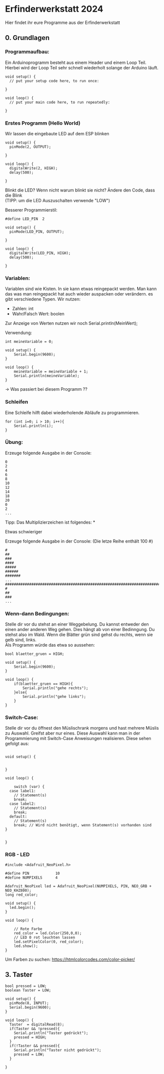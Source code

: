 # Erfinderwerkstatt 2024

Hier findet ihr eure Programme aus der Erfinderwerkstatt


## 0. Grundlagen

### Programmaufbau:
Ein Arduinoprogramm besteht aus einem Header und einem Loop Teil.
Hierbei wird der Loop Teil sehr schnell wiederholt solange der Arduino läuft.

```
void setup() {
  // put your setup code here, to run once:

}

void loop() {
  // put your main code here, to run repeatedly:

}

```

### Erstes Programm (Hello World)

Wir lassen die eingebaute LED auf dem ESP blinken

```
void setup() {
  pinMode(2, OUTPUT);

}

void loop() {
  digitalWrite(2, HIGH);
  delay(500);

}
```
Blinkt die LED? Wenn nicht warum blinkt sie nicht? Ändere den Code, dass die Blink
<br> (TIPP: um die LED Auszuschalten verwende "LOW")


Besserer Programmierstil:
```
#define LED_PIN  2

void setup() {
  pinMode(LED_PIN, OUTPUT);

}

void loop() {
  digitalWrite(LED_PIN, HIGH);
  delay(500);

}
```

### Variablen:
Variablen sind wie Kisten. In sie kann etwas reingepackt werden. Man kann das was man reingepackt hat auch wieder auspacken oder verändern. es gibt verschiedene Typen. Wir nutzen:
- Zahlen: int
- Wahr/Falsch Wert: boolen

Zur Anzeige von Werten nutzen wir noch Serial.println(MeinWert);

Verwendung:

```
int meineVariable = 0;

void setup() {
    Serial.begin(9600);
}

void loop() {
    meineVariable = meineVariable + 1;
    Serial.println(meineVariable);
}
```
-> Was passiert bei diesem Programm ??

### Schleifen

Eine Schleife hilft dabei wiederholende Abläufe zu programmieren.


```
for (int i=0; i > 10; i++){
    Serial.println(i);
}
```
 ### Übung:
Erzeuge folgende Ausgabe in der Console:

```
0
2
4
6
8
10
12
14
18
20
0
2
...
```
Tipp: Das Multiplizierzeichen ist folgendes: *


Etwas schwieriger

 Erzeuge folgende Ausgabe in der Console:
 (Die letze Reihe enthält 100 #)

 ```
 #
 ##
 ###
 ####
 #####
 ######
 #######
 ...
 ##################################################################################################
 #
 ##
 ###
 ...
 ```






### Wenn-dann Bedingungen:
Stelle dir vor du stehst an einer Weggebelung. Du kannst entweder den einen ander anderen Weg gehen. Dies hängt ab von einer Bedinngung. Du stehst also im Wald. Wenn die Blätter grün sind gehst du rechts, wenn sie gelb sind, links.
<br>Als Programm würde das etwa so aussehen:
```
bool blaetter_gruen = HIGH;

void setup() {
    Serial.begin(9600);
}

void loop() {
    if(blaetter_gruen == HIGH){
        Serial.println("gehe rechts");
    }else{
        Serial.println("gehe links");
    }
}
```

### Switch-Case:

Stelle dir vor du öffnest den Müslischrank morgens und hast mehrere Müslis zu Auswahl. Greifst aber nur eines. Diese Auswahl kann man in der Programmierung mit Switch-Case Anweisungen realisieren. Diese sehen gefolgt aus:

```

void setup() {
  

}

void loop() {

    switch (var) {
  case label1:
    // Statement(s)
    break;
  case label2:
    // Statement(s)
    break;
  default:
    // Statement(s)
    break; // Wird nicht benötigt, wenn Statement(s) vorhanden sind
}
  

}

```


### RGB - LED


```
#include <Adafruit_NeoPixel.h>

#define PIN            10
#define NUMPIXELS      4

Adafruit_NeoPixel led = Adafruit_NeoPixel(NUMPIXELS, PIN, NEO_GRB + NEO_KHZ800);
long red_color;

void setup() {
  led.begin();
}

void loop() {
    
    // Rote Farbe
    red_color = led.Color(250,0,0);
    // LED 0 rot leuchten lassen
    led.setPixelColor(0, red_color);
    led.show();
}
```
Um Farben zu suchen:
https://htmlcolorcodes.com/color-picker/


## 3. Taster

```
bool pressed = LOW;
boolean Taster = LOW;

void setup() {
  pinMode(8, INPUT);
  Serial.begin(9600);
}

void loop() {
  Taster  = digitalRead(8);
  if(Taster && !pressed){
    Serial.println("Taster gedrückt");
    pressed = HIGH;
  }
  if(!Taster && pressed){
    Serial.println("Taster nicht gedrückt");
    pressed = LOW;
  }

}

```


